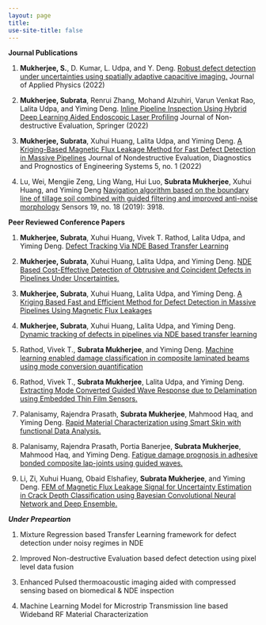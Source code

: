 ```yaml
---
layout: page
title: 
use-site-title: false
---
```


**Journal Publications**

1.  **Mukherjee, S.**, D. Kumar, L. Udpa, and Y. Deng. [Robust defect detection under uncertainties using spatially adaptive capacitive imaging.](https://aip.scitation.org/doi/full/10.1063/5.0088320) Journal of Applied Physics (2022)

2. **Mukherjee, Subrata**, Renrui Zhang, Mohand Alzuhiri, Varun Venkat Rao, Lalita Udpa, and Yiming Deng.  [Inline Pipeline Inspection Using Hybrid Deep Learning Aided Endoscopic Laser Profiling](https://link.springer.com/article/10.1007/s10921-022-00890-1) Journal of Non-destructive Evaluation, Springer (2022)

3. **Mukherjee, Subrata**, Xuhui Huang, Lalita Udpa, and Yiming Deng. [A Kriging-Based Magnetic Flux Leakage Method for Fast Defect Detection in Massive Pipelines](https://asmedigitalcollection.asme.org/nondestructive/article/5/1/011002/1109353/A-Kriging-Based-Magnetic-Flux-Leakage-Method-for) Journal of Nondestructive Evaluation, Diagnostics and Prognostics of Engineering Systems 5, no. 1 (2022)

4. Lu, Wei, Mengjie Zeng, Ling Wang, Hui Luo, **Subrata Mukherjee**, Xuhui Huang, and Yiming Deng [Navigation algorithm based on the boundary line of tillage soil combined with guided filtering and improved anti-noise morphology](https://www.mdpi.com/1424-8220/19/18/3918) Sensors 19, no. 18 (2019): 3918.

**Peer Reviewed Conference Papers**

1. **Mukherjee, Subrata**, Xuhui Huang, Vivek T. Rathod, Lalita Udpa, and Yiming Deng. [Defect Tracking Via NDE Based Transfer Learning](https://ieeexplore.ieee.org/abstract/document/9187034)

2. **Mukherjee, Subrata**, Xuhui Huang, Lalita Udpa, and Yiming Deng. [NDE Based Cost-Effective Detection of Obtrusive and Coincident Defects in Pipelines Under Uncertainties.](https://ieeexplore.ieee.org/abstract/document/8756365)

3. **Mukherjee, Subrata**, Xuhui Huang, Lalita Udpa, and Yiming Deng. [A Kriging Based Fast and Efficient Method for Defect Detection in Massive Pipelines Using Magnetic Flux Leakages](https://asmedigitalcollection.asme.org/IMECE/proceedings/IMECE2020/84669/V014T14A010/1099563)

4. **Mukherjee, Subrata**, Xuhui Huang, Lalita Udpa, and Yiming Deng. [Dynamic tracking of defects in pipelines via NDE based transfer learning](https://iastatedigitalpress.com/qnde/article/id/8667/print/)

5. Rathod, Vivek T., **Subrata Mukherjee**, and Yiming Deng. [Machine learning enabled damage classification in composite laminated beams using mode conversion quantification](https://www.spiedigitallibrary.org/conference-proceedings-of-spie/11380/113800B/Machine-learning-enabled-damage-classification-in-composite-laminated-beams-using/10.1117/12.2559677.full?SSO=1)

6. Rathod, Vivek T., **Subrata Mukherjee**, Lalita Udpa, and Yiming Deng. [Extracting Mode Converted Guided Wave Response due to Delamination using Embedded Thin Film Sensors.](https://ieeexplore.ieee.org/abstract/document/9187041)

7. Palanisamy, Rajendra Prasath, **Subrata Mukherjee**, Mahmood Haq, and Yiming Deng. [Rapid Material Characterization using Smart Skin with functional Data Analysis.](https://papers.phmsociety.org/index.php/phme/article/view/2884)

8. Palanisamy, Rajendra Prasath, Portia Banerjee, **Subrata Mukherjee**, Mahmood Haq, and Yiming Deng. [Fatigue damage prognosis in adhesive bonded composite lap-joints using guided waves.](https://ieeexplore.ieee.org/abstract/document/9187031)

9. Li, Zi, Xuhui Huang, Obaid Elshafiey, **Subrata Mukherjee**, and Yiming Deng. [FEM of Magnetic Flux Leakage Signal for Uncertainty Estimation in Crack Depth Classification using Bayesian Convolutional Neural Network and Deep Ensemble.](https://ieeexplore.ieee.org/abstract/document/9528403)


**_Under Prepeartion_**

1. Mixture Regression based Transfer Learning framework for defect detection under noisy regimes in NDE

2. Improved Non-destructive Evaluation based defect detection using pixel level data fusion

3. Enhanced Pulsed thermoacoustic imaging aided with compressed sensing based on biomedical & NDE inspection

4. Machine Learning Model for Microstrip Transmission line based Wideband RF Material Characterization


